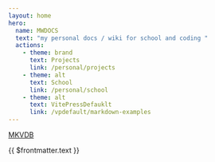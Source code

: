 ```yaml
---
layout: home
hero:
  name: MWDOCS
  text: "my personal docs / wiki for school and coding "
  actions:
    - theme: brand
      text: Projects
      link: /personal/projects
    - theme: alt
      text: School
      link: /personal/school
    - theme: alt
      text: VitePressDefauklt
      link: /vpdefault/markdown-examples
---
```


[MKVDB](/Personal/MKVDB)

{{ $frontmatter.text }}
